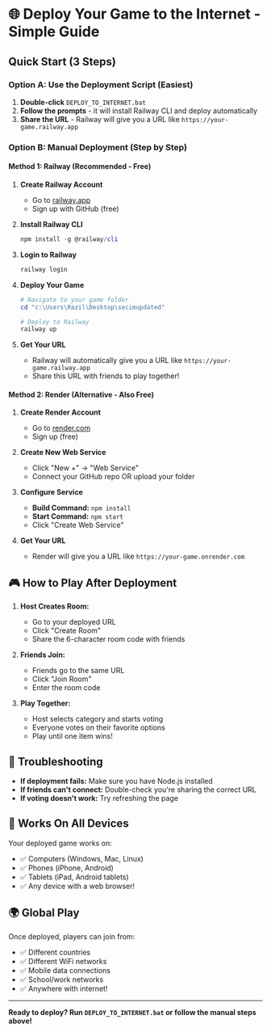 # 🌐 Deploy Your Game to the Internet - Simple Guide

## Quick Start (3 Steps)

### Option A: Use the Deployment Script (Easiest)
1. **Double-click** `DEPLOY_TO_INTERNET.bat`
2. **Follow the prompts** - it will install Railway CLI and deploy automatically
3. **Share the URL** - Railway will give you a URL like `https://your-game.railway.app`

### Option B: Manual Deployment (Step by Step)

#### Method 1: Railway (Recommended - Free)

1. **Create Railway Account**
   - Go to [railway.app](https://railway.app)
   - Sign up with GitHub (free)

2. **Install Railway CLI**
   ```powershell
   npm install -g @railway/cli
   ```

3. **Login to Railway**
   ```powershell
   railway login
   ```

4. **Deploy Your Game**
   ```powershell
   # Navigate to your game folder
   cd "c:\Users\Razil\Desktop\secimupdated"
   
   # Deploy to Railway
   railway up
   ```

5. **Get Your URL**
   - Railway will automatically give you a URL like `https://your-game.railway.app`
   - Share this URL with friends to play together!

#### Method 2: Render (Alternative - Also Free)

1. **Create Render Account**
   - Go to [render.com](https://render.com)
   - Sign up (free)

2. **Create New Web Service**
   - Click "New +" → "Web Service"
   - Connect your GitHub repo OR upload your folder

3. **Configure Service**
   - **Build Command:** `npm install`
   - **Start Command:** `npm start`
   - Click "Create Web Service"

4. **Get Your URL**
   - Render will give you a URL like `https://your-game.onrender.com`

## 🎮 How to Play After Deployment

1. **Host Creates Room:**
   - Go to your deployed URL
   - Click "Create Room"
   - Share the 6-character room code with friends

2. **Friends Join:**
   - Friends go to the same URL
   - Click "Join Room"
   - Enter the room code

3. **Play Together:**
   - Host selects category and starts voting
   - Everyone votes on their favorite options
   - Play until one item wins!

## 🔧 Troubleshooting

- **If deployment fails:** Make sure you have Node.js installed
- **If friends can't connect:** Double-check you're sharing the correct URL
- **If voting doesn't work:** Try refreshing the page

## 📱 Works On All Devices

Your deployed game works on:
- ✅ Computers (Windows, Mac, Linux)
- ✅ Phones (iPhone, Android)
- ✅ Tablets (iPad, Android tablets)
- ✅ Any device with a web browser!

## 🌍 Global Play

Once deployed, players can join from:
- ✅ Different countries
- ✅ Different WiFi networks
- ✅ Mobile data connections
- ✅ School/work networks
- ✅ Anywhere with internet!

---

**Ready to deploy? Run `DEPLOY_TO_INTERNET.bat` or follow the manual steps above!**
